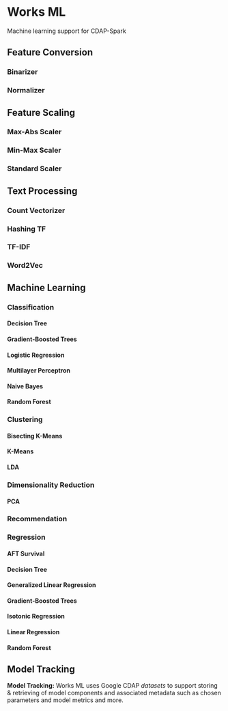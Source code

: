 # Works ML

Machine learning support for CDAP-Spark

## Feature Conversion

### Binarizer

### Normalizer

## Feature Scaling

### Max-Abs Scaler

### Min-Max Scaler

### Standard Scaler

## Text Processing

### Count Vectorizer

### Hashing TF

### TF-IDF

### Word2Vec

## Machine Learning

### Classification

#### Decision Tree

#### Gradient-Boosted Trees

#### Logistic Regression

#### Multilayer Perceptron

#### Naive Bayes

#### Random Forest

### Clustering

#### Bisecting K-Means

#### K-Means

#### LDA

### Dimensionality Reduction

#### PCA

### Recommendation

### Regression

#### AFT Survival

#### Decision Tree

#### Generalized Linear Regression

#### Gradient-Boosted Trees

#### Isotonic Regression

#### Linear Regression

#### Random Forest

## Model Tracking

**Model Tracking:** Works ML uses Google CDAP *datasets* to support storing & retrieving of model components and associated metadata such as chosen parameters and model metrics and more. 